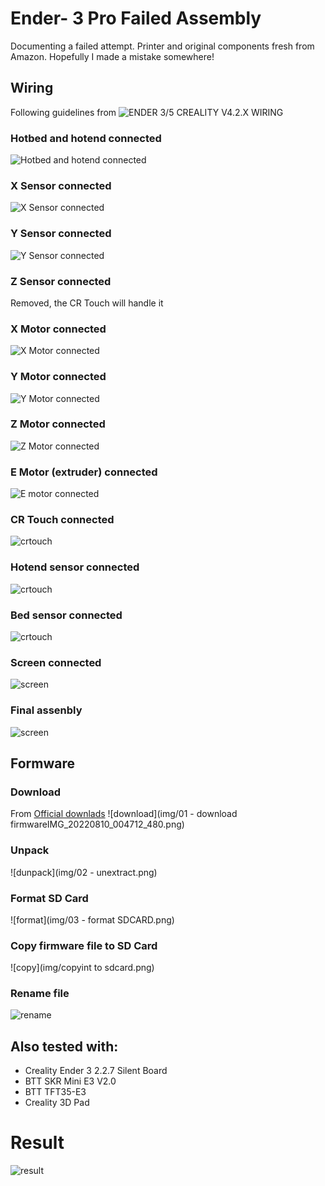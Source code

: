 # Ender- 3 Pro Failed Assembly


Documenting a failed attempt. Printer and original components fresh from Amazon. Hopefully I made a mistake somewhere!


## Wiring
Following guidelines from ![ENDER 3/5 CREALITY V4.2.X WIRING](https://i.imgur.com/Ckp76qd.jpg)

### Hotbed and hotend connected
![Hotbed and hotend connected](img/IMG_20220810_003835_876.jpg)

### X Sensor connected
![X Sensor connected](img/IMG_20220810_004016_739.jpg)

### Y Sensor connected
![Y Sensor connected](img/IMG_20220810_004109_565.jpg)

### Z Sensor connected
Removed, the CR Touch will handle it

### X Motor connected
![X Motor connected](img/IMG_20220810_004205_877.jpg)

### Y Motor connected
![Y Motor connected](img/IMG_20220810_004250_643.jpg)

### Z Motor connected
![Z Motor connected](img/IMG_20220810_004314_958.jpg)

### E Motor (extruder) connected
![E motor connected](img/IMG_20220810_004352_253.jpg)

### CR Touch connected
![crtouch](img/IMG_20220810_004422_329.jpgg)

### Hotend sensor connected
![crtouch](img/IMG_20220810_004600_255.jpg)

### Bed sensor connected
![crtouch](img/IMG_20220810_004613_845.jpg)

### Screen connected
![screen](img/IMG_20220810_004644_885.jpg)

### Final assenbly
![screen](img/IMG_20220810_004712_480.jpg)

## Formware
### Download
From [Official downlads](https://www.creality.com/pages/download-ender-3-pro?spm=..page_1934481.products_display_1.1)
![download](img/01 - download firmwareIMG_20220810_004712_480.png)

### Unpack
![dunpack](img/02 - unextract.png)

### Format SD Card
![format](img/03 - format SDCARD.png)

### Copy firmware file to SD Card
![copy](img/copyint to sdcard.png)

### Rename file
![rename](img/rename.png)

## Also tested with:
 - Creality Ender 3 2.2.7 Silent Board
 - BTT SKR Mini E3 V2.0
 - BTT TFT35-E3
 - Creality 3D Pad

 # Result
![result](img/IMG_20220810_010929_799.png)

